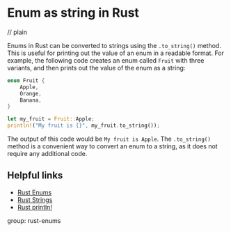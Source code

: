 # Enum as string in Rust
// plain

Enums in Rust can be converted to strings using the `.to_string()` method. This is useful for printing out the value of an enum in a readable format. For example, the following code creates an enum called `Fruit` with three variants, and then prints out the value of the enum as a string:
```rust
enum Fruit {
    Apple,
    Orange,
    Banana,
}

let my_fruit = Fruit::Apple;
println!("My fruit is {}", my_fruit.to_string());
```
The output of this code would be `My fruit is Apple`. The `.to_string()` method is a convenient way to convert an enum to a string, as it does not require any additional code.

## Helpful links
- [Rust Enums](https://doc.rust-lang.org/book/ch06-00-enums.html)
- [Rust Strings](https://doc.rust-lang.org/book/ch08-02-strings.html)
- [Rust println!](https://doc.rust-lang.org/std/macro.println.html)

group: rust-enums